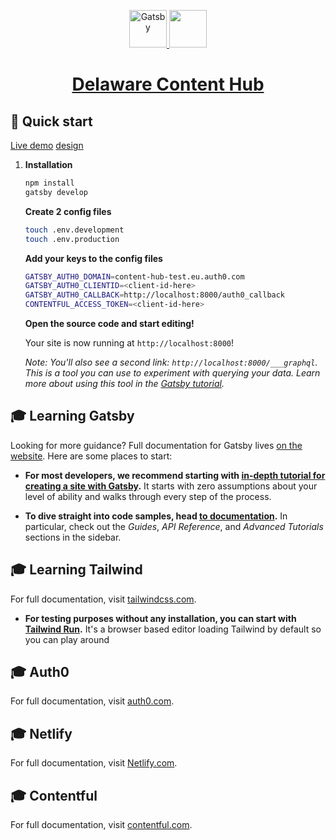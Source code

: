<p align="center">
  <a href="https://www.gatsbyjs.org">
    <img alt="Gatsby" src="https://www.gatsbyjs.org/monogram.svg" width="60" />
  </a>
<a href="https://tailwindcss.com/" target="_blank">
<img width="60" src="https://tailwindcss.com/apple-touch-icon.png">
</a>
</p>
<h1 align="center">
<a href="https://flamboyant-beaver-61051a.netlify.com/" target="_blank">
Delaware Content Hub
  </a>

</h1>

## 🚀 Quick start

[Live demo](https://flamboyant-beaver-61051a.netlify.com/)
[design](https://delawareconsulting.invisionapp.com/share/6BUVLEBGAYQ#/394049433_Content_Hub-Homepage-1920-1140_Copy)

1.  **Installation**

    ```sh
    npm install
    gatsby develop
    ```

    **Create 2 config files**

    ```sh
    touch .env.development
    touch .env.production
    ```

    **Add your keys to the config files**

    ```sh
    GATSBY_AUTH0_DOMAIN=content-hub-test.eu.auth0.com
    GATSBY_AUTH0_CLIENTID=<client-id-here>
    GATSBY_AUTH0_CALLBACK=http://localhost:8000/auth0_callback
    CONTENTFUL_ACCESS_TOKEN=<client-id-here>
    ```

    **Open the source code and start editing!**

    Your site is now running at `http://localhost:8000`!

    _Note: You'll also see a second link: _`http://localhost:8000/___graphql`_. This is a tool you can use to experiment with querying your data. Learn more about using this tool in the [Gatsby tutorial](https://www.gatsbyjs.org/tutorial/part-five/#introducing-graphiql)._

## 🎓 Learning Gatsby

Looking for more guidance? Full documentation for Gatsby lives [on the website](https://www.gatsbyjs.org/). Here are some places to start:

- **For most developers, we recommend starting with [in-depth tutorial for creating a site with Gatsby](https://www.gatsbyjs.org/tutorial/).** It starts with zero assumptions about your level of ability and walks through every step of the process.

- **To dive straight into code samples, head [to documentation](https://www.gatsbyjs.org/docs/).** In particular, check out the _Guides_, _API Reference_, and _Advanced Tutorials_ sections in the sidebar.

## 🎓 Learning Tailwind

For full documentation, visit [tailwindcss.com](https://tailwindcss.com/).

- **For testing purposes without any installation, you can start with [Tailwind Run](https://tailwind.run/new).** It's a browser based editor loading Tailwind by default so you can play around

## 🎓 Auth0

For full documentation, visit [auth0.com](https://auth0.com/).

## 🎓 Netlify

For full documentation, visit [Netlify.com](https://netlify.com/).

## 🎓 Contentful

For full documentation, visit [contentful.com](https://contentful.com/).

